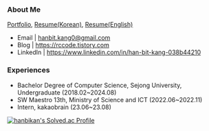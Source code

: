 ### About Me
[Portfolio](https://spangled-floss-ca8.notion.site/ffab0202d4764e748bcc9098630f31b6), [Resume(Korean)](https://github.com/hanbikan/resume/blob/main/Hanbit-Kang_CV_kr.pdf), [Resume(English)](https://github.com/hanbikan/resume/blob/main/Hanbit-Kang_CV_en.pdf)
- Email | hanbit.kang0@gmail.com
- Blog | https://rccode.tistory.com
- LinkedIn | https://www.linkedin.com/in/han-bit-kang-038b44210


### Experiences
- Bachelor Degree of Computer Science, Sejong University, Undergraduate (2018.02~2024.08)
- SW Maestro 13th, Ministry of Science and ICT (2022.06~2022.11)
- Intern, kakaobrain (23.06~23.08) 

[![hanbikan's Solved.ac Profile](http://mazassumnida.wtf/api/v2/generate_badge?boj=fchopinof99)](https://solved.ac/fchopinof99)
